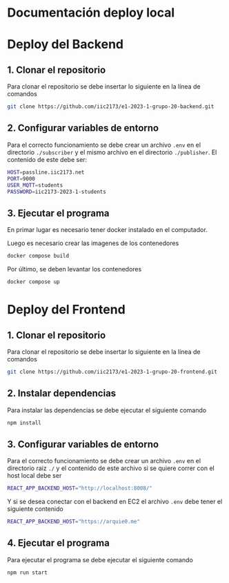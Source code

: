 # **Documentación deploy local**

# Deploy del Backend

## 1. Clonar el repositorio

Para clonar el repositorio se debe insertar lo siguiente en la línea de comandos

```bash
git clone https://github.com/iic2173/e1-2023-1-grupo-20-backend.git
```

## 2. Configurar variables de entorno

Para el correcto funcionamiento se debe crear un archivo `.env` en el directorio `./subscriber` y
el mismo archivo en el directorio `./publisher`. El contenido de este debe ser:

```bash
HOST=passline.iic2173.net
PORT=9000
USER_MQTT=students
PASSWORD=iic2173-2023-1-students
```

## 3. Ejecutar el programa

En primar lugar es necesario tener docker instalado en el computador.

Luego es necesario crear las imagenes de los contenedores

```bash
docker compose build
```

Por último, se deben levantar los contenedores

```bash
docker compose up
```

#

# Deploy del Frontend

## 1. Clonar el repositorio

Para clonar el repositorio se debe insertar lo siguiente en la línea de comandos

```bash
git clone https://github.com/iic2173/e1-2023-1-grupo-20-frontend.git
```

## 2. Instalar dependencias

Para instalar las dependencias se debe ejecutar el siguiente comando

```bash
npm install
```

## 3. Configurar variables de entorno

Para el correcto funcionamiento se debe crear un archivo `.env` en el directorio raiz `./` y el
contenido de este archivo si se quiere correr con el host local debe ser

```bash
REACT_APP_BACKEND_HOST="http://localhost:8008/"
```

Y si se desea conectar con el backend en EC2 el archivo `.env` debe tener el siguiente contenido

```bash
REACT_APP_BACKEND_HOST="https://arquie0.me"
```

## 4. Ejecutar el programa

Para ejecutar el programa se debe ejecutar el siguiente comando

```bash
npm run start
```

#
